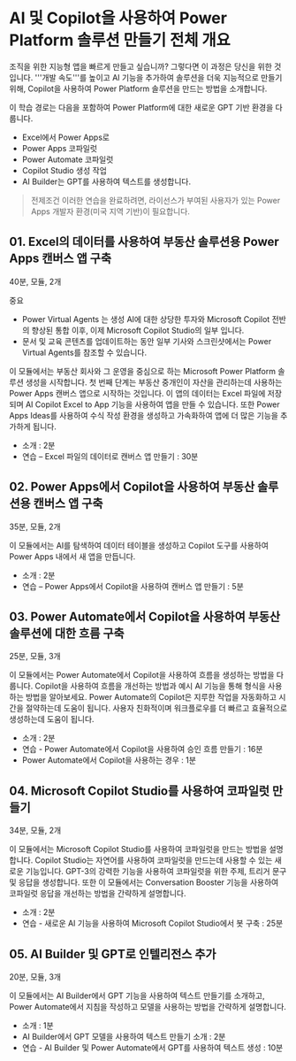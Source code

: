 # AI 및 Copilot을 사용하여 Power Platform 솔루션 만들기 전체 개요

조직을 위한 지능형 앱을 빠르게 만들고 싶습니까? 그렇다면 이 과정은 당신을 위한 것입니다. 
'''개발 속도'''를 높이고 AI 기능을 추가하여 솔루션을 더욱 지능적으로 만들기 위해, Copilot을 사용하여 Power Platform 솔루션을 만드는 방법을 소개합니다.

이 학습 경로는 다음을 포함하여 Power Platform에 대한 새로운 GPT 기반 환경을 다룹니다.

+ Excel에서 Power Apps로
+ Power Apps 코파일럿
+ Power Automate 코파일럿
+ Copilot Studio 생성 작업
+ AI Builder는 GPT를 사용하여 텍스트를 생성합니다.

> 전제조건
> 이러한 연습을 완료하려면, 라이선스가 부여된 사용자가 있는 Power Apps 개발자 환경(미국 지역 기반)이 필요합니다.

## 01. Excel의 데이터를 사용하여 부동산 솔루션용 Power Apps 캔버스 앱 구축
40분, 모듈, 2개

중요
- Power Virtual Agents 는 생성 AI에 대한 상당한 투자와 Microsoft Copilot 전반의 향상된 통합 이후, 이제 Microsoft Copilot Studio의 일부 입니다.
- 문서 및 교육 콘텐츠를 업데이트하는 동안 일부 기사와 스크린샷에서는 Power Virtual Agents를 참조할 수 있습니다.

이 모듈에서는 부동산 회사와 그 운영을 중심으로 하는 Microsoft Power Platform 솔루션 생성을 시작합니다. 첫 번째 단계는 부동산 중개인이 자산을 관리하는데 사용하는 Power Apps 캔버스 앱으로 시작하는 것입니다. 이 앱의 데이터는 Excel 파일에 저장되며 AI Copilot Excel to App 기능을 사용하여 앱을 만들 수 있습니다. 또한 Power Apps Ideas를 사용하여 수식 작성 환경을 생성하고 가속화하여 앱에 더 많은 기능을 추가하게 됩니다.

- 소개 : 2분
- 연습 – Excel 파일의 데이터로 캔버스 앱 만들기 : 30분

## 02. Power Apps에서 Copilot을 사용하여 부동산 솔루션용 캔버스 앱 구축
35분, 모듈, 2개

이 모듈에서는 AI를 탐색하여 데이터 테이블을 생성하고 Copilot 도구를 사용하여 Power Apps 내에서 새 앱을 만듭니다.

- 소개 : 2분
- 연습 – Power Apps에서 Copilot을 사용하여 캔버스 앱 만들기 : 5분

## 03. Power Automate에서 Copilot을 사용하여 부동산 솔루션에 대한 흐름 구축
25분, 모듈, 3개

이 모듈에서는 Power Automate에서 Copilot을 사용하여 흐름을 생성하는 방법을 다룹니다. Copilot을 사용하여 흐름을 개선하는 방법과 예시 AI 기능을 통해 형식을 사용하는 방법을 알아보세요. Power Automate의 Copilot은 지루한 작업을 자동화하고 시간을 절약하는데 도움이 됩니다. 사용자 친화적이며 워크플로우를 더 빠르고 효율적으로 생성하는데 도움이 됩니다.

- 소개 : 2분
- 연습 - Power Automate에서 Copilot을 사용하여 승인 흐름 만들기 : 16분
- Power Automate에서 Copilot을 사용하는 경우 : 1분

## 04. Microsoft Copilot Studio를 사용하여 코파일럿 만들기
34분, 모듈, 2개

이 모듈에서는 Microsoft Copilot Studio를 사용하여 코파일럿을 만드는 방법을 설명합니다. Copilot Studio는 자연어를 사용하여 코파일럿을 만드는데 사용할 수 있는 새로운 기능입니다. GPT-3의 강력한 기능을 사용하여 코파일럿을 위한 주제, 트리거 문구 및 응답을 생성합니다. 또한 이 모듈에서는 Conversation Booster 기능을 사용하여 코파일럿 응답을 개선하는 방법을 간략하게 설명합니다.

- 소개 : 2분
- 연습 - 새로운 AI 기능을 사용하여 Microsoft Copilot Studio에서 봇 구축 : 25분

## 05. AI Builder 및 GPT로 인텔리전스 추가
20분, 모듈, 3개

이 모듈에서는 AI Builder에서 GPT 기능을 사용하여 텍스트 만들기를 소개하고, Power Automate에서 지침을 작성하고 모델을 사용하는 방법을 간략하게 설명합니다.

- 소개 : 1분
- AI Builder에서 GPT 모델을 사용하여 텍스트 만들기 소개 : 2분
- 연습 - AI Builder 및 Power Automate에서 GPT를 사용하여 텍스트 생성 : 10분

